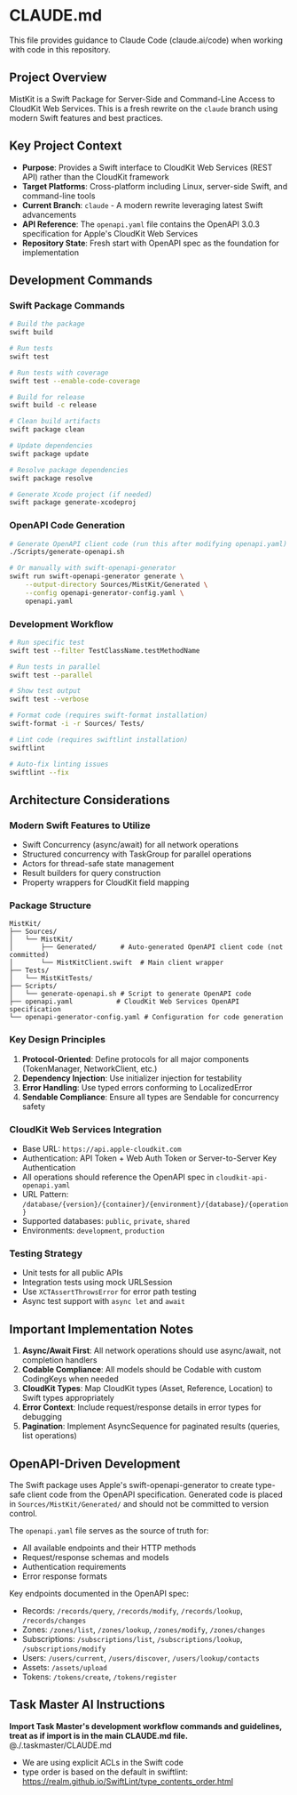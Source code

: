 # CLAUDE.md

This file provides guidance to Claude Code (claude.ai/code) when working with code in this repository.

## Project Overview

MistKit is a Swift Package for Server-Side and Command-Line Access to CloudKit Web Services. This is a fresh rewrite on the `claude` branch using modern Swift features and best practices.

## Key Project Context

- **Purpose**: Provides a Swift interface to CloudKit Web Services (REST API) rather than the CloudKit framework
- **Target Platforms**: Cross-platform including Linux, server-side Swift, and command-line tools
- **Current Branch**: `claude` - A modern rewrite leveraging latest Swift advancements
- **API Reference**: The `openapi.yaml` file contains the OpenAPI 3.0.3 specification for Apple's CloudKit Web Services
- **Repository State**: Fresh start with OpenAPI spec as the foundation for implementation

## Development Commands

### Swift Package Commands
```bash
# Build the package
swift build

# Run tests
swift test

# Run tests with coverage
swift test --enable-code-coverage

# Build for release
swift build -c release

# Clean build artifacts
swift package clean

# Update dependencies
swift package update

# Resolve package dependencies
swift package resolve

# Generate Xcode project (if needed)
swift package generate-xcodeproj
```

### OpenAPI Code Generation
```bash
# Generate OpenAPI client code (run this after modifying openapi.yaml)
./Scripts/generate-openapi.sh

# Or manually with swift-openapi-generator
swift run swift-openapi-generator generate \
    --output-directory Sources/MistKit/Generated \
    --config openapi-generator-config.yaml \
    openapi.yaml
```

### Development Workflow
```bash
# Run specific test
swift test --filter TestClassName.testMethodName

# Run tests in parallel
swift test --parallel

# Show test output
swift test --verbose

# Format code (requires swift-format installation)
swift-format -i -r Sources/ Tests/

# Lint code (requires swiftlint installation)
swiftlint

# Auto-fix linting issues
swiftlint --fix
```

## Architecture Considerations

### Modern Swift Features to Utilize
- Swift Concurrency (async/await) for all network operations
- Structured concurrency with TaskGroup for parallel operations
- Actors for thread-safe state management
- Result builders for query construction
- Property wrappers for CloudKit field mapping

### Package Structure
```
MistKit/
├── Sources/
│   └── MistKit/
│       ├── Generated/      # Auto-generated OpenAPI client code (not committed)
│       └── MistKitClient.swift  # Main client wrapper
├── Tests/
│   └── MistKitTests/
├── Scripts/
│   └── generate-openapi.sh # Script to generate OpenAPI code
├── openapi.yaml           # CloudKit Web Services OpenAPI specification
└── openapi-generator-config.yaml # Configuration for code generation
```

### Key Design Principles
1. **Protocol-Oriented**: Define protocols for all major components (TokenManager, NetworkClient, etc.)
2. **Dependency Injection**: Use initializer injection for testability
3. **Error Handling**: Use typed errors conforming to LocalizedError
4. **Sendable Compliance**: Ensure all types are Sendable for concurrency safety

### CloudKit Web Services Integration
- Base URL: `https://api.apple-cloudkit.com`
- Authentication: API Token + Web Auth Token or Server-to-Server Key Authentication
- All operations should reference the OpenAPI spec in `cloudkit-api-openapi.yaml`
- URL Pattern: `/database/{version}/{container}/{environment}/{database}/{operation}`
- Supported databases: `public`, `private`, `shared`
- Environments: `development`, `production`

### Testing Strategy
- Unit tests for all public APIs
- Integration tests using mock URLSession
- Use `XCTAssertThrowsError` for error path testing
- Async test support with `async let` and `await`

## Important Implementation Notes

1. **Async/Await First**: All network operations should use async/await, not completion handlers
2. **Codable Compliance**: All models should be Codable with custom CodingKeys when needed
3. **CloudKit Types**: Map CloudKit types (Asset, Reference, Location) to Swift types appropriately
4. **Error Context**: Include request/response details in error types for debugging
5. **Pagination**: Implement AsyncSequence for paginated results (queries, list operations)

## OpenAPI-Driven Development

The Swift package uses Apple's swift-openapi-generator to create type-safe client code from the OpenAPI specification. Generated code is placed in `Sources/MistKit/Generated/` and should not be committed to version control.

The `openapi.yaml` file serves as the source of truth for:
- All available endpoints and their HTTP methods
- Request/response schemas and models
- Authentication requirements
- Error response formats

Key endpoints documented in the OpenAPI spec:
- Records: `/records/query`, `/records/modify`, `/records/lookup`, `/records/changes`
- Zones: `/zones/list`, `/zones/lookup`, `/zones/modify`, `/zones/changes`
- Subscriptions: `/subscriptions/list`, `/subscriptions/lookup`, `/subscriptions/modify`
- Users: `/users/current`, `/users/discover`, `/users/lookup/contacts`
- Assets: `/assets/upload`
- Tokens: `/tokens/create`, `/tokens/register`

## Task Master AI Instructions
**Import Task Master's development workflow commands and guidelines, treat as if import is in the main CLAUDE.md file.**
@./.taskmaster/CLAUDE.md
- We are using explicit ACLs in the Swift code
- type order is based on the default in swiftlint: https://realm.github.io/SwiftLint/type_contents_order.html